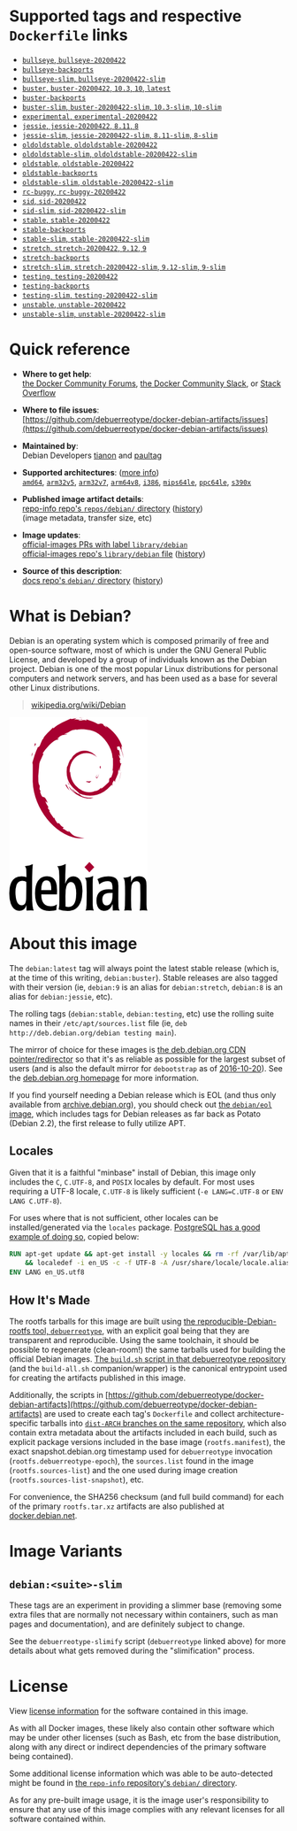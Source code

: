 <!--

********************************************************************************

WARNING:

    DO NOT EDIT "debian/README.md"

    IT IS AUTO-GENERATED

    (from the other files in "debian/" combined with a set of templates)

********************************************************************************

-->

# Supported tags and respective `Dockerfile` links

-	[`bullseye`, `bullseye-20200422`](https://github.com/debuerreotype/docker-debian-artifacts/blob/d6ff3e75eeae3ea012c30bce9054336d99d1a20a/bullseye/Dockerfile)
-	[`bullseye-backports`](https://github.com/debuerreotype/docker-debian-artifacts/blob/d6ff3e75eeae3ea012c30bce9054336d99d1a20a/bullseye/backports/Dockerfile)
-	[`bullseye-slim`, `bullseye-20200422-slim`](https://github.com/debuerreotype/docker-debian-artifacts/blob/d6ff3e75eeae3ea012c30bce9054336d99d1a20a/bullseye/slim/Dockerfile)
-	[`buster`, `buster-20200422`, `10.3`, `10`, `latest`](https://github.com/debuerreotype/docker-debian-artifacts/blob/d6ff3e75eeae3ea012c30bce9054336d99d1a20a/buster/Dockerfile)
-	[`buster-backports`](https://github.com/debuerreotype/docker-debian-artifacts/blob/d6ff3e75eeae3ea012c30bce9054336d99d1a20a/buster/backports/Dockerfile)
-	[`buster-slim`, `buster-20200422-slim`, `10.3-slim`, `10-slim`](https://github.com/debuerreotype/docker-debian-artifacts/blob/d6ff3e75eeae3ea012c30bce9054336d99d1a20a/buster/slim/Dockerfile)
-	[`experimental`, `experimental-20200422`](https://github.com/debuerreotype/docker-debian-artifacts/blob/d6ff3e75eeae3ea012c30bce9054336d99d1a20a/experimental/Dockerfile)
-	[`jessie`, `jessie-20200422`, `8.11`, `8`](https://github.com/debuerreotype/docker-debian-artifacts/blob/d6ff3e75eeae3ea012c30bce9054336d99d1a20a/jessie/Dockerfile)
-	[`jessie-slim`, `jessie-20200422-slim`, `8.11-slim`, `8-slim`](https://github.com/debuerreotype/docker-debian-artifacts/blob/d6ff3e75eeae3ea012c30bce9054336d99d1a20a/jessie/slim/Dockerfile)
-	[`oldoldstable`, `oldoldstable-20200422`](https://github.com/debuerreotype/docker-debian-artifacts/blob/d6ff3e75eeae3ea012c30bce9054336d99d1a20a/oldoldstable/Dockerfile)
-	[`oldoldstable-slim`, `oldoldstable-20200422-slim`](https://github.com/debuerreotype/docker-debian-artifacts/blob/d6ff3e75eeae3ea012c30bce9054336d99d1a20a/oldoldstable/slim/Dockerfile)
-	[`oldstable`, `oldstable-20200422`](https://github.com/debuerreotype/docker-debian-artifacts/blob/d6ff3e75eeae3ea012c30bce9054336d99d1a20a/oldstable/Dockerfile)
-	[`oldstable-backports`](https://github.com/debuerreotype/docker-debian-artifacts/blob/d6ff3e75eeae3ea012c30bce9054336d99d1a20a/oldstable/backports/Dockerfile)
-	[`oldstable-slim`, `oldstable-20200422-slim`](https://github.com/debuerreotype/docker-debian-artifacts/blob/d6ff3e75eeae3ea012c30bce9054336d99d1a20a/oldstable/slim/Dockerfile)
-	[`rc-buggy`, `rc-buggy-20200422`](https://github.com/debuerreotype/docker-debian-artifacts/blob/d6ff3e75eeae3ea012c30bce9054336d99d1a20a/rc-buggy/Dockerfile)
-	[`sid`, `sid-20200422`](https://github.com/debuerreotype/docker-debian-artifacts/blob/d6ff3e75eeae3ea012c30bce9054336d99d1a20a/sid/Dockerfile)
-	[`sid-slim`, `sid-20200422-slim`](https://github.com/debuerreotype/docker-debian-artifacts/blob/d6ff3e75eeae3ea012c30bce9054336d99d1a20a/sid/slim/Dockerfile)
-	[`stable`, `stable-20200422`](https://github.com/debuerreotype/docker-debian-artifacts/blob/d6ff3e75eeae3ea012c30bce9054336d99d1a20a/stable/Dockerfile)
-	[`stable-backports`](https://github.com/debuerreotype/docker-debian-artifacts/blob/d6ff3e75eeae3ea012c30bce9054336d99d1a20a/stable/backports/Dockerfile)
-	[`stable-slim`, `stable-20200422-slim`](https://github.com/debuerreotype/docker-debian-artifacts/blob/d6ff3e75eeae3ea012c30bce9054336d99d1a20a/stable/slim/Dockerfile)
-	[`stretch`, `stretch-20200422`, `9.12`, `9`](https://github.com/debuerreotype/docker-debian-artifacts/blob/d6ff3e75eeae3ea012c30bce9054336d99d1a20a/stretch/Dockerfile)
-	[`stretch-backports`](https://github.com/debuerreotype/docker-debian-artifacts/blob/d6ff3e75eeae3ea012c30bce9054336d99d1a20a/stretch/backports/Dockerfile)
-	[`stretch-slim`, `stretch-20200422-slim`, `9.12-slim`, `9-slim`](https://github.com/debuerreotype/docker-debian-artifacts/blob/d6ff3e75eeae3ea012c30bce9054336d99d1a20a/stretch/slim/Dockerfile)
-	[`testing`, `testing-20200422`](https://github.com/debuerreotype/docker-debian-artifacts/blob/d6ff3e75eeae3ea012c30bce9054336d99d1a20a/testing/Dockerfile)
-	[`testing-backports`](https://github.com/debuerreotype/docker-debian-artifacts/blob/d6ff3e75eeae3ea012c30bce9054336d99d1a20a/testing/backports/Dockerfile)
-	[`testing-slim`, `testing-20200422-slim`](https://github.com/debuerreotype/docker-debian-artifacts/blob/d6ff3e75eeae3ea012c30bce9054336d99d1a20a/testing/slim/Dockerfile)
-	[`unstable`, `unstable-20200422`](https://github.com/debuerreotype/docker-debian-artifacts/blob/d6ff3e75eeae3ea012c30bce9054336d99d1a20a/unstable/Dockerfile)
-	[`unstable-slim`, `unstable-20200422-slim`](https://github.com/debuerreotype/docker-debian-artifacts/blob/d6ff3e75eeae3ea012c30bce9054336d99d1a20a/unstable/slim/Dockerfile)

# Quick reference

-	**Where to get help**:  
	[the Docker Community Forums](https://forums.docker.com/), [the Docker Community Slack](http://dockr.ly/slack), or [Stack Overflow](https://stackoverflow.com/search?tab=newest&q=docker)

-	**Where to file issues**:  
	[https://github.com/debuerreotype/docker-debian-artifacts/issues](https://github.com/debuerreotype/docker-debian-artifacts/issues)

-	**Maintained by**:  
	Debian Developers [tianon](https://qa.debian.org/developer.php?login=tianon) and [paultag](https://qa.debian.org/developer.php?login=paultag)

-	**Supported architectures**: ([more info](https://github.com/docker-library/official-images#architectures-other-than-amd64))  
	[`amd64`](https://hub.docker.com/r/amd64/debian/), [`arm32v5`](https://hub.docker.com/r/arm32v5/debian/), [`arm32v7`](https://hub.docker.com/r/arm32v7/debian/), [`arm64v8`](https://hub.docker.com/r/arm64v8/debian/), [`i386`](https://hub.docker.com/r/i386/debian/), [`mips64le`](https://hub.docker.com/r/mips64le/debian/), [`ppc64le`](https://hub.docker.com/r/ppc64le/debian/), [`s390x`](https://hub.docker.com/r/s390x/debian/)

-	**Published image artifact details**:  
	[repo-info repo's `repos/debian/` directory](https://github.com/docker-library/repo-info/blob/master/repos/debian) ([history](https://github.com/docker-library/repo-info/commits/master/repos/debian))  
	(image metadata, transfer size, etc)

-	**Image updates**:  
	[official-images PRs with label `library/debian`](https://github.com/docker-library/official-images/pulls?q=label%3Alibrary%2Fdebian)  
	[official-images repo's `library/debian` file](https://github.com/docker-library/official-images/blob/master/library/debian) ([history](https://github.com/docker-library/official-images/commits/master/library/debian))

-	**Source of this description**:  
	[docs repo's `debian/` directory](https://github.com/docker-library/docs/tree/master/debian) ([history](https://github.com/docker-library/docs/commits/master/debian))

# What is Debian?

Debian is an operating system which is composed primarily of free and open-source software, most of which is under the GNU General Public License, and developed by a group of individuals known as the Debian project. Debian is one of the most popular Linux distributions for personal computers and network servers, and has been used as a base for several other Linux distributions.

> [wikipedia.org/wiki/Debian](https://en.wikipedia.org/wiki/Debian)

![logo](https://raw.githubusercontent.com/docker-library/docs/b449be7df57e9ed9086bb5821bfb5d6cdc5d67a4/debian/logo.png)

# About this image

The `debian:latest` tag will always point the latest stable release (which is, at the time of this writing, `debian:buster`). Stable releases are also tagged with their version (ie, `debian:9` is an alias for `debian:stretch`, `debian:8` is an alias for `debian:jessie`, etc).

The rolling tags (`debian:stable`, `debian:testing`, etc) use the rolling suite names in their `/etc/apt/sources.list` file (ie, `deb http://deb.debian.org/debian testing main`).

The mirror of choice for these images is [the deb.debian.org CDN pointer/redirector](https://deb.debian.org) so that it's as reliable as possible for the largest subset of users (and is also the default mirror for `debootstrap` as of [2016-10-20](https://anonscm.debian.org/cgit/d-i/debootstrap.git/commit/?id=9e8bc60ad1ccf3a25ce7890526b70059f3e770de)). See the [deb.debian.org homepage](https://deb.debian.org) for more information.

If you find yourself needing a Debian release which is EOL (and thus only available from [archive.debian.org](http://archive.debian.org)), you should check out [the `debian/eol` image](https://hub.docker.com/r/debian/eol/), which includes tags for Debian releases as far back as Potato (Debian 2.2), the first release to fully utilize APT.

## Locales

Given that it is a faithful "minbase" install of Debian, this image only includes the `C`, `C.UTF-8`, and `POSIX` locales by default. For most uses requiring a UTF-8 locale, `C.UTF-8` is likely sufficient (`-e LANG=C.UTF-8` or `ENV LANG C.UTF-8`).

For uses where that is not sufficient, other locales can be installed/generated via the `locales` package. [PostgreSQL has a good example of doing so](https://github.com/docker-library/postgres/blob/69bc540ecfffecce72d49fa7e4a46680350037f9/9.6/Dockerfile#L21-L24), copied below:

```dockerfile
RUN apt-get update && apt-get install -y locales && rm -rf /var/lib/apt/lists/* \
	&& localedef -i en_US -c -f UTF-8 -A /usr/share/locale/locale.alias en_US.UTF-8
ENV LANG en_US.utf8
```

## How It's Made

The rootfs tarballs for this image are built using [the reproducible-Debian-rootfs tool, `debuerreotype`](https://github.com/debuerreotype/debuerreotype), with an explicit goal being that they are transparent and reproducible. Using the same toolchain, it should be possible to regenerate (clean-room!) the same tarballs used for building the official Debian images. [The `build.sh` script in that debuerreotype repository](https://github.com/debuerreotype/debuerreotype/blob/master/build.sh) (and the `build-all.sh` companion/wrapper) is the canonical entrypoint used for creating the artifacts published in this image.

Additionally, the scripts in [https://github.com/debuerreotype/docker-debian-artifacts](https://github.com/debuerreotype/docker-debian-artifacts) are used to create each tag's `Dockerfile` and collect architecture-specific tarballs into [`dist-ARCH` branches on the same repository](https://github.com/debuerreotype/docker-debian-artifacts/branches), which also contain extra metadata about the artifacts included in each build, such as explicit package versions included in the base image (`rootfs.manifest`), the exact snapshot.debian.org timestamp used for `debuerreotype` invocation (`rootfs.debuerreotype-epoch`), the `sources.list` found in the image (`rootfs.sources-list`) and the one used during image creation (`rootfs.sources-list-snapshot`), etc.

For convenience, the SHA256 checksum (and full build command) for each of the primary `rootfs.tar.xz` artifacts are also published at [docker.debian.net](https://docker.debian.net/).

# Image Variants

## `debian:<suite>-slim`

These tags are an experiment in providing a slimmer base (removing some extra files that are normally not necessary within containers, such as man pages and documentation), and are definitely subject to change.

See the `debuerreotype-slimify` script (`debuerreotype` linked above) for more details about what gets removed during the "slimification" process.

# License

View [license information](https://www.debian.org/social_contract#guidelines) for the software contained in this image.

As with all Docker images, these likely also contain other software which may be under other licenses (such as Bash, etc from the base distribution, along with any direct or indirect dependencies of the primary software being contained).

Some additional license information which was able to be auto-detected might be found in [the `repo-info` repository's `debian/` directory](https://github.com/docker-library/repo-info/tree/master/repos/debian).

As for any pre-built image usage, it is the image user's responsibility to ensure that any use of this image complies with any relevant licenses for all software contained within.
